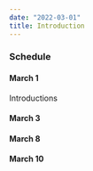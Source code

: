 ```yaml
---
date: "2022-03-01"
title: Introduction
---
```




### Schedule

#### March 1

Introductions

#### March 3

#### March 8

#### March 10

